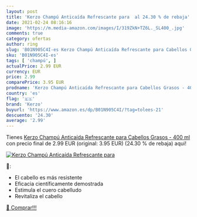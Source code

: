 ```yaml
---
layout: post
title: 'Kerzo Champú Anticaída Refrescante para  al 24.30 % de rebaja'
date: 2021-02-24 08:16:16
image: 'https://m.media-amazon.com/images/I/319ZkN+TZ6L._SL400_.jpg'
comments: true
category: ofertas
author: ring
slug: 'B01N905C4I-es Kerzo Champú Anticaída Refrescante para Cabellos Grasos -...'
sku: 'B01N905C4I-es'
tags: [ 'champú', ]
actualPrice: 2.99 EUR
currency: EUR
price: 2.99
comparePrice: 3.95 EUR
prodname: 'Kerzo Champú Anticaída Refrescante para Cabellos Grasos - 400 ml'
country: 'es'
flag: '🇪🇸'
brand: 'Kerzo'
buyurl: 'https://www.amazon.es/dp/B01N905C4I/?tag=tolees-21'
descuento: '24.30'
average: '2.99'
---
```


Tienes [Kerzo Champú Anticaída Refrescante para Cabellos Grasos - 400 ml](https://www.amazon.es/dp/B01N905C4I/?tag=tolees-21) con precio final de  2.99 EUR (original: 3.95 EUR) (24.30 %  de rebaja) aqui!

[![Kerzo Champú Anticaída Refrescante para ](https://m.media-amazon.com/images/I/319ZkN+TZ6L._SL400_.jpg)](https://www.amazon.es/dp/B01N905C4I/?tag=tolees-21)

🔎:

- El cabello es más resistente
- Eficacia científicamente demostrada
- Estimula el cuero cabelludo
- Revitaliza el cabello

[🛒 Comprar!!!](https://www.amazon.es/dp/B01N905C4I/?tag=tolees-21)
